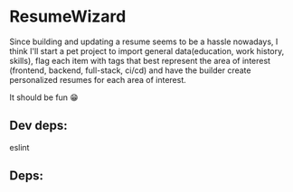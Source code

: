 # ResumeWizard

Since building and updating a resume seems to be a hassle nowadays, I think I'll start a pet project to import general data(education, work history, skills), flag each item with tags that best represent the area of interest (frontend, backend, full-stack, ci/cd) and have the builder create personalized resumes for each area of interest.



It should be fun 😁  

## Dev deps:
eslint

## Deps:

